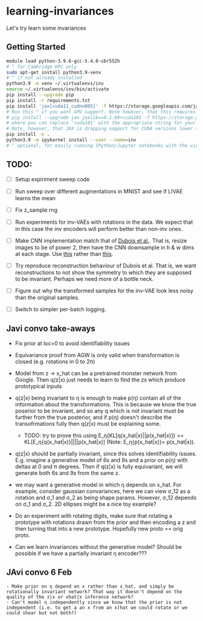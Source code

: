 # learning-invariances
Let's try learn some invariances 

## Getting Started

```bash
module load python-3.9.6-gcc-5.4.0-sbr552h
# ^ for Cambridge HPC only
sudo apt-get install python3.9-venv
# ^ if not already installed
python3.9 -m venv ~/.virtualenvs/inv
source ~/.virtualenvs/inv/bin/activate
pip install --upgrade pip
pip install -r requirements.txt
pip install 'jax[cuda11_cudnn805]' -f https://storage.googleapis.com/jax-releases/jax_releases.html
# Run this ^ if you want GPU support. Note however, that this requires CUDA 11.1 and CUDNN 8.05, for older versions try
# pip install --upgrade jax jaxlib==0.1.69+cuda101 -f https://storage.googleapis.com/jax-releases/jax_releases.html 
# where you can replace 'cuda101' with the appropriate string for your CUDA version. E.g. for CUDA 10.2 use cuda102.
# Note, however, that JAX is dropping support for CUDA versions lower than 11.1.
pip install -e .
python3.9 -m ipykernel install --user --name=inv
# ^ optional, for easily running IPython/Jupyter notebooks with the virtual env.
```

## TODO:

 - [ ] Setup expiriment sweep code
 - [ ] Run sweep over different augmentations in MNIST and see if LIVAE learns the mean
 - [ ] Fix z_sample rng
 - [ ] Run experiments for inv-VAEs with rotations in the data. We expect that in this case the inv encoders will perform better than non-inv ones. 
 - [ ] Make CNN implementation match that of [Dubois et al.](https://github.com/YannDubs/lossyless/blob/462af23a52d68f860e5ae2ff9c59f04cfb8c5fd5/lossyless/architectures.py#L235). That is, resize images to be of power 2, then have the CNN downsample in h & w dims at each stage. Use [this](https://jax.readthedocs.io/en/latest/_autosummary/jax.image.resize.html) rather than [this](https://pytorch.org/vision/main/generated/torchvision.transforms.Resize.html).
 - [ ] Try reproduce reconstruction behaviour of Dubois et al. That is, we want reconstructions to not show the symmetry to which they are supposed to be invariant. Perhaps we need more of a bottle neck.
 - [ ] Figure out why the transformed samples for the inv-VAE look less noisy than the original samples.
 - [ ] Switch to simpler per-batch logging.


 ## Javi convo take-aways

  - Fix prior at loc=0 to avoid identifiability issues
  - Equivariance proof from AGW is only valid when transformation is closed (e.g. rotations in 0 to 2π)
  - Model from z -> x_hat can be a pretrained monster network from Google. Then q(z|x) just needs to learn to find the zs which produce prototypical inputs
  - q(z|x) being invariant to η is enough to make p(η) contain all of the information about the transformations. This is because we know the true poserior to be invariant, and so any q which is not invariant must be further from the true posterior, and if p(η) doesn't describe the transofrmations fully then q(z|x) must be explaining some. 
    - TODO: try to prove this using E_η{KL[q(x_hat|x)||p(x_hat|x)]} >= KL[E_η{q(x_hat|x)}||||p(x_hat|x)] (Note: E_η{p(x_hat|x)}= p(x_hat|x)).
  - q(z|x) should be partially invariant, since this solves identifiability issues. E.g. imagine a generative model of 6s and 9s and a prior on p(η) with deltas at 0 and π degrees. Then if q(z|x) is fully equivariant, we will generate both 6s and 9s from the same z. 
  - we may want a generative model in which η depends on x_hat. For example, consider gaussian convariances, here we can view σ_12 as a rotation and σ_1 and σ_2 as being shape params. However, σ_12 depends on σ_1 and σ_2. 2D ellipses might be a nice toy example? 
  - Do an experiment with rotating digits, make sure that rotating a prototype with rotations drawn from the prior and then encoding a z and then turning that into a new prototype. Hopefully new proto == orig proto.

  - Can we learn invariances without the generative model? Should be possible if we have a partially invariant η encoder???


  ## JAvi convo 6 Feb

    - Make prior on η depend on x rather than x_hat, and simply be rotationally invariant network? That way it doesn't depend on the quality of the z|x or xhat|x inference network? 
    - Can't model η independently since we know that the prior is not independent (i.e. to get a an x from an x)hat we could rotate or we could shear but not both?)